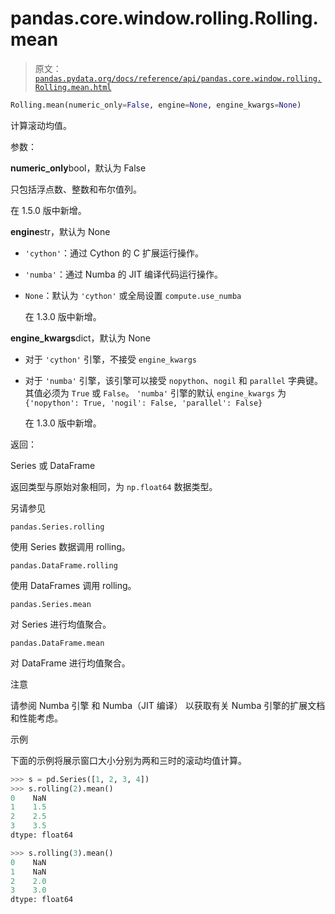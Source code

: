# pandas.core.window.rolling.Rolling.mean

> 原文：[`pandas.pydata.org/docs/reference/api/pandas.core.window.rolling.Rolling.mean.html`](https://pandas.pydata.org/docs/reference/api/pandas.core.window.rolling.Rolling.mean.html)

```py
Rolling.mean(numeric_only=False, engine=None, engine_kwargs=None)
```

计算滚动均值。

参数：

**numeric_only**bool，默认为 False

只包括浮点数、整数和布尔值列。

在 1.5.0 版中新增。

**engine**str，默认为 None

+   `'cython'`：通过 Cython 的 C 扩展运行操作。

+   `'numba'`：通过 Numba 的 JIT 编译代码运行操作。

+   `None`：默认为 `'cython'` 或全局设置 `compute.use_numba`

    在 1.3.0 版中新增。

**engine_kwargs**dict，默认为 None

+   对于 `'cython'` 引擎，不接受 `engine_kwargs`

+   对于 `'numba'` 引擎，该引擎可以接受 `nopython`、`nogil` 和 `parallel` 字典键。其值必须为 `True` 或 `False`。 `'numba'` 引擎的默认 `engine_kwargs` 为 `{'nopython': True, 'nogil': False, 'parallel': False}`

    在 1.3.0 版中新增。

返回：

Series 或 DataFrame

返回类型与原始对象相同，为 `np.float64` 数据类型。

另请参见

`pandas.Series.rolling`

使用 Series 数据调用 rolling。

`pandas.DataFrame.rolling`

使用 DataFrames 调用 rolling。

`pandas.Series.mean`

对 Series 进行均值聚合。

`pandas.DataFrame.mean`

对 DataFrame 进行均值聚合。

注意

请参阅 Numba 引擎 和 Numba（JIT 编译） 以获取有关 Numba 引擎的扩展文档和性能考虑。

示例

下面的示例将展示窗口大小分别为两和三时的滚动均值计算。

```py
>>> s = pd.Series([1, 2, 3, 4])
>>> s.rolling(2).mean()
0    NaN
1    1.5
2    2.5
3    3.5
dtype: float64 
```

```py
>>> s.rolling(3).mean()
0    NaN
1    NaN
2    2.0
3    3.0
dtype: float64 
```
